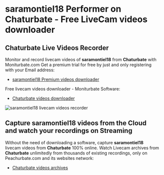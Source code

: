 # saramontiel18 Performer on Chaturbate - Free LiveCam videos downloader

## Chaturbate Live Videos Recorder

Monitor and record livecam videos of **saramontiel18** from **Chaturbate** with Moniturbate.com
Get a premium trial for free by just and only registering with your Email address:
* [saramontiel18 Premium videos downloader](https://moniturbate.com/request-demo-licence-key.html)

Free livecam videos downloader - Moniturbate Software:
* [Chaturbate videos downloader](https://moniturbate.com/moniturbate-download-software.html)

![saramontiel18 livecam videos recorder](https://peachurnet.com/templates/moniturbate-software.png)


## Capture saramontiel18 videos from the Cloud and watch your recordings on Streaming

Without the need of downloading a software, capture **saramontiel18** livecam videos from **Chaturbate** 100% online.
Watch Livecam archives from **Chaturbate** unlimitedly from thousands of existing recordings, only on Peachurbate.com and its websites network:
* [Chaturbate videos archives](https://peachurnet.com/)